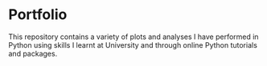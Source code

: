 # Portfolio

This repository contains a variety of plots and analyses I have performed in Python using skills I learnt at University and through online Python tutorials and packages.
